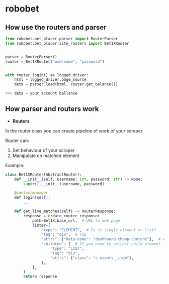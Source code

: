 # robobet


## How use the routers and parser
```python
from robobet.bet_placer.parser import RouterParser
from robobet.bet_placer.site_routers import Bet1XRouter


parser = RouterParser()
router = Bet1XRouter("username", "password")


with router.login() as logged_driver:
    html = logged_driver.page_source
    data = parser.load(html, router.get_balance())

>>> data = your account ballance
```

## How parser and routers work
* **Routers**

In the router class you can create pipeline of work of your scraper.

Router can:
1. Set behaviour of your scraper
2. Manipulate on matched element

Example: 
```python
class Bet1XRouter(AbstractRouter):
    def __init__(self, username: int, password: str) -> None:
        super().__init__(username, password)

    @contextmanager
    def login(self):
        ...

    def get_live_matches(self) -> RouterResponse:
        response = create_router_response(
            path=Bet1X.base_url,  # URL to web page
            linter={
                "type": "ELEMENT",  # Is it single element or list?
                "tag": "div",  # Tag 
                "attrs": {"data-name": "dashboard-champ-content"},  # Attrs of tag
                "children": {  # If you need to extract child element
                    "type": "LIST",
                    "tag": "div",
                    "attrs": {"class": "c-events__item"},
                },
            },
        )
        return response
```